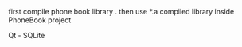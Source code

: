 first compile phone book library . then use *.a compiled library  inside PhoneBook project

Qt - SQLite
